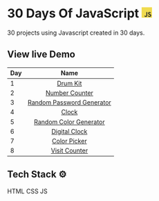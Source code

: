 
# 30 Days Of JavaScript  [<img src="https://raw.githubusercontent.com/github/explore/80688e429a7d4ef2fca1e82350fe8e3517d3494d/topics/javascript/javascript.png" alt="js logo" width="24">](https://developer.mozilla.org/en-US/docs/Web/JavaScript)

30 projects using Javascript created in 30 days.


## View live Demo

| Day |                                                      Name                                                 |
| --- | :-------------------------------------------------------------------------------------------------:       |
| 1   |                   [Drum Kit](https://kunalsalunkhe12-drumkit.netlify.app)                                 |
| 2   |   [Number Counter](https://kunalsalunkhe12-numbercounter.netlify.app)                                     |
| 3   | [Random Password Generator](https://kunalsalunkhe12-passwordgenerator.netlify.app)                        |
| 4   |                       [Clock](https://kunalsalunkhe12-clock.netlify.app)                                  |
| 5   |    [Random Color Generator](https://kunalsalunkhe12-colorgenerator.netlify.app)                           |
| 6   |              [Digital Clock](https://kunalsalunkhe12-digitalclock.netlify.app/)                           |
| 7   |              [Color Picker](https://kunalsalunkhe12-colorpicker.netlify.app/)                             |
| 8   |              [Visit Counter](https://kunalsalunkhe12-viewcounter.netlify.app/)                             |





## Tech Stack ⚙️

HTML CSS JS
